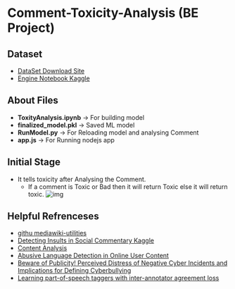 # Comment-Toxicity-Analysis (BE Project)

## Dataset
+ [DataSet Download Site](https://figshare.com/articles/Wikipedia_Talk_Corpus/4264973)
+ [Engine Notebook Kaggle](https://www.kaggle.com/ckshitij/toxic-comment-classifier)

## About Files

+ **ToxityAnalysis.ipynb** -> For building model
+ **finalized_model.pkl** -> Saved ML model
+ **RunModel.py** -> For Reloading model and analysing Comment
+ **app.js** -> For Running nodejs app

## Initial Stage

+ It tells toxicity after Analysing the Comment.
  + If a comment is Toxic or Bad then it will return Toxic else it will return toxic.
 ![img](https://github.com/ckshitij/Comment-Toxicity-Analysis/blob/master/front_view.png)

## Helpful Refrenceses 

+ [githu mediawiki-utilities](https://github.com/mediawiki-utilities/python-mwdiffs)
+ [Detecting Insults in Social Commentary Kaggle](https://www.kaggle.com/c/detecting-insults-in-social-commentary)
+ [Content Analysis](https://us.sagepub.com/en-us/nam/content-analysis/book234903)
+ [Abusive Language Detection in Online User Content](http://dl.acm.org/citation.cfm?id=2883062)
+ [Beware of Publicity! Perceived Distress of Negative Cyber Incidents and Implications for Defining Cyberbullying](http://www.tandfonline.com/doi/abs/10.1080/15388220.2014.971363?src=recsys&journalCode=wjsv20)
+ [Learning part-of-speech taggers with inter-annotator agreement loss](http://lowlands.ku.dk/employees/?pure=en%2Fpublications%2Flearning-partofspeech-taggers-with-interannotator-agreement-loss(ac7d9186-4f4e-4298-94bb-e10e96b46b49)%2Fexport.html)
